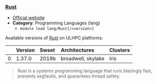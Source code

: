 ### [Rust](https://www.rust-lang.org)

* [Official website](https://www.rust-lang.org)
* __Category__: Programming Languages (lang)
    -  `module load lang/Rust[/<version>]`

Available versions of [Rust](https://www.rust-lang.org) on ULHPC platforms:

|    | Version   | Swset   | Architectures      | Clusters   |
|---:|:----------|:--------|:-------------------|:-----------|
|  0 | 1.37.0    | 2019b   | broadwell, skylake | iris       |

> Rust is a systems programming language that runs blazingly fast, prevents segfaults, and guarantees thread safety.
